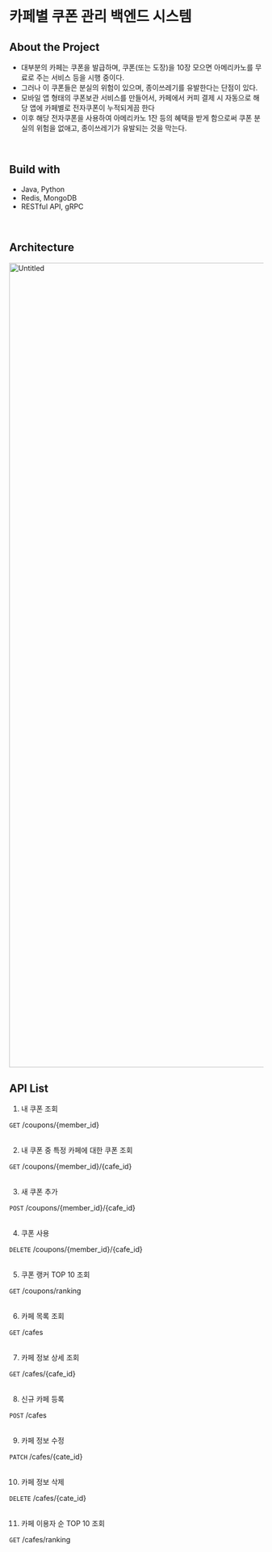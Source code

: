 # 카페별 쿠폰 관리 백엔드 시스템

## About the Project

- 대부분의 카페는 쿠폰을 발급하며, 쿠폰(또는 도장)을 10장 모으면 아메리카노를 무료로 주는 서비스 등을 시행 중이다.
- 그러나 이 쿠폰들은 분실의 위험이 있으며, 종이쓰레기를 유발한다는 단점이 있다.
- 모바일 앱 형태의 쿠폰보관 서비스를 만들어서, 카페에서 커피 결제 시 자동으로 해당 앱에 카페별로 전자쿠폰이 누적되게끔 한다
- 이후 해당 전자쿠폰을 사용하여 아메리카노 1잔 등의 혜택을 받게 함으로써 쿠폰 분실의 위험을 없애고, 종이쓰레기가 유발되는 것을 막는다.
<br />

## Build with

- Java, Python
- Redis, MongoDB
- RESTful API, gRPC
<br />

## **Architecture**
<img width="1591" alt="Untitled" src="https://github.com/Cho-SangHyun/coupon-managing-server/assets/65762283/1d1dfc8f-7c23-44e9-9d41-a3fff8267f06">

<br />  


## API List

1. 내 쿠폰 조회

`GET` /coupons/{member_id}  
<br />  

2. 내 쿠폰 중 특정 카페에 대한 쿠폰 조회

`GET` /coupons/{member_id}/{cafe_id}  
<br />  

3. 새 쿠폰 추가

`POST` /coupons/{member_id}/{cafe_id}    
<br />  

4. 쿠폰 사용

`DELETE` /coupons/{member_id}/{cafe_id}  
<br />  

5. 쿠폰 랭커 TOP 10 조회

`GET` /coupons/ranking  
<br />  

6. 카페 목록 조회

`GET` /cafes  
<br />  

7. 카페 정보 상세 조회

`GET` /cafes/{cafe_id}  
<br />  

8. 신규 카페 등록

`POST` /cafes  
<br />  

9. 카페 정보 수정

`PATCH` /cafes/{cate_id}  
<br />  

10. 카페 정보 삭제

`DELETE` /cafes/{cate_id}  
<br />  

11. 카페 이용자 순 TOP 10 조회

`GET` /cafes/ranking  

